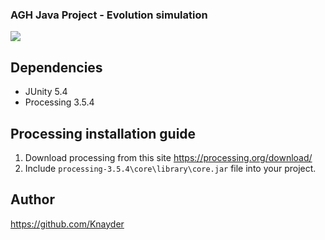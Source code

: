 ### AGH Java Project - Evolution simulation

![](https://i.imgur.com/nyddPtJ.png)

## Dependencies

 * JUnity 5.4
 * Processing 3.5.4

## Processing installation guide

1. Download processing from this site https://processing.org/download/
2. Include `processing-3.5.4\core\library\core.jar` file into your project.

## Author

https://github.com/Knayder
